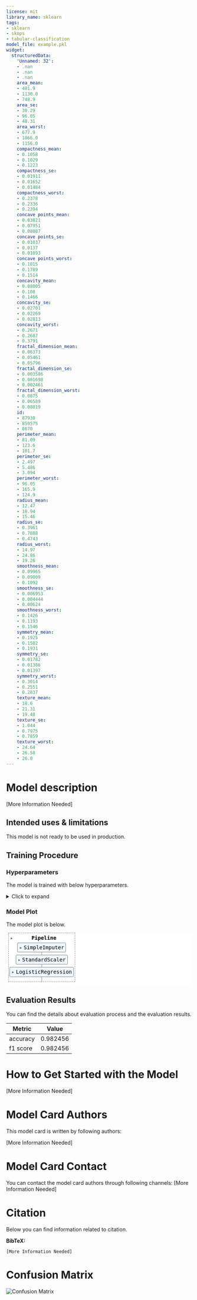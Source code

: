 ```yaml
---
license: mit
library_name: sklearn
tags:
- sklearn
- skops
- tabular-classification
model_file: example.pkl
widget:
  structuredData:
    'Unnamed: 32':
    - .nan
    - .nan
    - .nan
    area_mean:
    - 481.9
    - 1130.0
    - 748.9
    area_se:
    - 30.29
    - 96.05
    - 48.31
    area_worst:
    - 677.9
    - 1866.0
    - 1156.0
    compactness_mean:
    - 0.1058
    - 0.1029
    - 0.1223
    compactness_se:
    - 0.01911
    - 0.01652
    - 0.01484
    compactness_worst:
    - 0.2378
    - 0.2336
    - 0.2394
    concave points_mean:
    - 0.03821
    - 0.07951
    - 0.08087
    concave points_se:
    - 0.01037
    - 0.0137
    - 0.01093
    concave points_worst:
    - 0.1015
    - 0.1789
    - 0.1514
    concavity_mean:
    - 0.08005
    - 0.108
    - 0.1466
    concavity_se:
    - 0.02701
    - 0.02269
    - 0.02813
    concavity_worst:
    - 0.2671
    - 0.2687
    - 0.3791
    fractal_dimension_mean:
    - 0.06373
    - 0.05461
    - 0.05796
    fractal_dimension_se:
    - 0.003586
    - 0.001698
    - 0.002461
    fractal_dimension_worst:
    - 0.0875
    - 0.06589
    - 0.08019
    id:
    - 87930
    - 859575
    - 8670
    perimeter_mean:
    - 81.09
    - 123.6
    - 101.7
    perimeter_se:
    - 2.497
    - 5.486
    - 3.094
    perimeter_worst:
    - 96.05
    - 165.9
    - 124.9
    radius_mean:
    - 12.47
    - 18.94
    - 15.46
    radius_se:
    - 0.3961
    - 0.7888
    - 0.4743
    radius_worst:
    - 14.97
    - 24.86
    - 19.26
    smoothness_mean:
    - 0.09965
    - 0.09009
    - 0.1092
    smoothness_se:
    - 0.006953
    - 0.004444
    - 0.00624
    smoothness_worst:
    - 0.1426
    - 0.1193
    - 0.1546
    symmetry_mean:
    - 0.1925
    - 0.1582
    - 0.1931
    symmetry_se:
    - 0.01782
    - 0.01386
    - 0.01397
    symmetry_worst:
    - 0.3014
    - 0.2551
    - 0.2837
    texture_mean:
    - 18.6
    - 21.31
    - 19.48
    texture_se:
    - 1.044
    - 0.7975
    - 0.7859
    texture_worst:
    - 24.64
    - 26.58
    - 26.0
---
```


# Model description

[More Information Needed]

## Intended uses & limitations

This model is not ready to be used in production.

## Training Procedure

### Hyperparameters

The model is trained with below hyperparameters.

<details>
<summary> Click to expand </summary>

| Hyperparameter           | Value                                                                                         |
|--------------------------|-----------------------------------------------------------------------------------------------|
| memory                   |                                                                                               |
| steps                    | [('imputer', SimpleImputer()), ('scaler', StandardScaler()), ('model', LogisticRegression())] |
| verbose                  | False                                                                                         |
| imputer                  | SimpleImputer()                                                                               |
| scaler                   | StandardScaler()                                                                              |
| model                    | LogisticRegression()                                                                          |
| imputer__add_indicator   | False                                                                                         |
| imputer__copy            | True                                                                                          |
| imputer__fill_value      |                                                                                               |
| imputer__missing_values  | nan                                                                                           |
| imputer__strategy        | mean                                                                                          |
| imputer__verbose         | 0                                                                                             |
| scaler__copy             | True                                                                                          |
| scaler__with_mean        | True                                                                                          |
| scaler__with_std         | True                                                                                          |
| model__C                 | 1.0                                                                                           |
| model__class_weight      |                                                                                               |
| model__dual              | False                                                                                         |
| model__fit_intercept     | True                                                                                          |
| model__intercept_scaling | 1                                                                                             |
| model__l1_ratio          |                                                                                               |
| model__max_iter          | 100                                                                                           |
| model__multi_class       | auto                                                                                          |
| model__n_jobs            |                                                                                               |
| model__penalty           | l2                                                                                            |
| model__random_state      |                                                                                               |
| model__solver            | lbfgs                                                                                         |
| model__tol               | 0.0001                                                                                        |
| model__verbose           | 0                                                                                             |
| model__warm_start        | False                                                                                         |

</details>

### Model Plot

The model plot is below.

<style>#sk-e60317e1-ee5c-4f4d-98a6-92332ba1474b {color: black;background-color: white;}#sk-e60317e1-ee5c-4f4d-98a6-92332ba1474b pre{padding: 0;}#sk-e60317e1-ee5c-4f4d-98a6-92332ba1474b div.sk-toggleable {background-color: white;}#sk-e60317e1-ee5c-4f4d-98a6-92332ba1474b label.sk-toggleable__label {cursor: pointer;display: block;width: 100%;margin-bottom: 0;padding: 0.3em;box-sizing: border-box;text-align: center;}#sk-e60317e1-ee5c-4f4d-98a6-92332ba1474b label.sk-toggleable__label-arrow:before {content: "▸";float: left;margin-right: 0.25em;color: #696969;}#sk-e60317e1-ee5c-4f4d-98a6-92332ba1474b label.sk-toggleable__label-arrow:hover:before {color: black;}#sk-e60317e1-ee5c-4f4d-98a6-92332ba1474b div.sk-estimator:hover label.sk-toggleable__label-arrow:before {color: black;}#sk-e60317e1-ee5c-4f4d-98a6-92332ba1474b div.sk-toggleable__content {max-height: 0;max-width: 0;overflow: hidden;text-align: left;background-color: #f0f8ff;}#sk-e60317e1-ee5c-4f4d-98a6-92332ba1474b div.sk-toggleable__content pre {margin: 0.2em;color: black;border-radius: 0.25em;background-color: #f0f8ff;}#sk-e60317e1-ee5c-4f4d-98a6-92332ba1474b input.sk-toggleable__control:checked~div.sk-toggleable__content {max-height: 200px;max-width: 100%;overflow: auto;}#sk-e60317e1-ee5c-4f4d-98a6-92332ba1474b input.sk-toggleable__control:checked~label.sk-toggleable__label-arrow:before {content: "▾";}#sk-e60317e1-ee5c-4f4d-98a6-92332ba1474b div.sk-estimator input.sk-toggleable__control:checked~label.sk-toggleable__label {background-color: #d4ebff;}#sk-e60317e1-ee5c-4f4d-98a6-92332ba1474b div.sk-label input.sk-toggleable__control:checked~label.sk-toggleable__label {background-color: #d4ebff;}#sk-e60317e1-ee5c-4f4d-98a6-92332ba1474b input.sk-hidden--visually {border: 0;clip: rect(1px 1px 1px 1px);clip: rect(1px, 1px, 1px, 1px);height: 1px;margin: -1px;overflow: hidden;padding: 0;position: absolute;width: 1px;}#sk-e60317e1-ee5c-4f4d-98a6-92332ba1474b div.sk-estimator {font-family: monospace;background-color: #f0f8ff;border: 1px dotted black;border-radius: 0.25em;box-sizing: border-box;margin-bottom: 0.5em;}#sk-e60317e1-ee5c-4f4d-98a6-92332ba1474b div.sk-estimator:hover {background-color: #d4ebff;}#sk-e60317e1-ee5c-4f4d-98a6-92332ba1474b div.sk-parallel-item::after {content: "";width: 100%;border-bottom: 1px solid gray;flex-grow: 1;}#sk-e60317e1-ee5c-4f4d-98a6-92332ba1474b div.sk-label:hover label.sk-toggleable__label {background-color: #d4ebff;}#sk-e60317e1-ee5c-4f4d-98a6-92332ba1474b div.sk-serial::before {content: "";position: absolute;border-left: 1px solid gray;box-sizing: border-box;top: 2em;bottom: 0;left: 50%;}#sk-e60317e1-ee5c-4f4d-98a6-92332ba1474b div.sk-serial {display: flex;flex-direction: column;align-items: center;background-color: white;padding-right: 0.2em;padding-left: 0.2em;}#sk-e60317e1-ee5c-4f4d-98a6-92332ba1474b div.sk-item {z-index: 1;}#sk-e60317e1-ee5c-4f4d-98a6-92332ba1474b div.sk-parallel {display: flex;align-items: stretch;justify-content: center;background-color: white;}#sk-e60317e1-ee5c-4f4d-98a6-92332ba1474b div.sk-parallel::before {content: "";position: absolute;border-left: 1px solid gray;box-sizing: border-box;top: 2em;bottom: 0;left: 50%;}#sk-e60317e1-ee5c-4f4d-98a6-92332ba1474b div.sk-parallel-item {display: flex;flex-direction: column;position: relative;background-color: white;}#sk-e60317e1-ee5c-4f4d-98a6-92332ba1474b div.sk-parallel-item:first-child::after {align-self: flex-end;width: 50%;}#sk-e60317e1-ee5c-4f4d-98a6-92332ba1474b div.sk-parallel-item:last-child::after {align-self: flex-start;width: 50%;}#sk-e60317e1-ee5c-4f4d-98a6-92332ba1474b div.sk-parallel-item:only-child::after {width: 0;}#sk-e60317e1-ee5c-4f4d-98a6-92332ba1474b div.sk-dashed-wrapped {border: 1px dashed gray;margin: 0 0.4em 0.5em 0.4em;box-sizing: border-box;padding-bottom: 0.4em;background-color: white;position: relative;}#sk-e60317e1-ee5c-4f4d-98a6-92332ba1474b div.sk-label label {font-family: monospace;font-weight: bold;background-color: white;display: inline-block;line-height: 1.2em;}#sk-e60317e1-ee5c-4f4d-98a6-92332ba1474b div.sk-label-container {position: relative;z-index: 2;text-align: center;}#sk-e60317e1-ee5c-4f4d-98a6-92332ba1474b div.sk-container {/* jupyter's `normalize.less` sets `[hidden] { display: none; }` but bootstrap.min.css set `[hidden] { display: none !important; }` so we also need the `!important` here to be able to override the default hidden behavior on the sphinx rendered scikit-learn.org. See: https://github.com/scikit-learn/scikit-learn/issues/21755 */display: inline-block !important;position: relative;}#sk-e60317e1-ee5c-4f4d-98a6-92332ba1474b div.sk-text-repr-fallback {display: none;}</style><div id="sk-e60317e1-ee5c-4f4d-98a6-92332ba1474b" class="sk-top-container" style="overflow: auto;"><div class="sk-text-repr-fallback"><pre>Pipeline(steps=[(&#x27;imputer&#x27;, SimpleImputer()), (&#x27;scaler&#x27;, StandardScaler()),(&#x27;model&#x27;, LogisticRegression())])</pre><b>Please rerun this cell to show the HTML repr or trust the notebook.</b></div><div class="sk-container" hidden><div class="sk-item sk-dashed-wrapped"><div class="sk-label-container"><div class="sk-label sk-toggleable"><input class="sk-toggleable__control sk-hidden--visually" id="6aee50d2-d0d7-437e-8e9b-bd1121de94e7" type="checkbox" ><label for="6aee50d2-d0d7-437e-8e9b-bd1121de94e7" class="sk-toggleable__label sk-toggleable__label-arrow">Pipeline</label><div class="sk-toggleable__content"><pre>Pipeline(steps=[(&#x27;imputer&#x27;, SimpleImputer()), (&#x27;scaler&#x27;, StandardScaler()),(&#x27;model&#x27;, LogisticRegression())])</pre></div></div></div><div class="sk-serial"><div class="sk-item"><div class="sk-estimator sk-toggleable"><input class="sk-toggleable__control sk-hidden--visually" id="ac5b7f88-9a16-4c90-8fcb-2a4f833cadf1" type="checkbox" ><label for="ac5b7f88-9a16-4c90-8fcb-2a4f833cadf1" class="sk-toggleable__label sk-toggleable__label-arrow">SimpleImputer</label><div class="sk-toggleable__content"><pre>SimpleImputer()</pre></div></div></div><div class="sk-item"><div class="sk-estimator sk-toggleable"><input class="sk-toggleable__control sk-hidden--visually" id="65ce6721-e323-4189-a9bd-e373e248f0f7" type="checkbox" ><label for="65ce6721-e323-4189-a9bd-e373e248f0f7" class="sk-toggleable__label sk-toggleable__label-arrow">StandardScaler</label><div class="sk-toggleable__content"><pre>StandardScaler()</pre></div></div></div><div class="sk-item"><div class="sk-estimator sk-toggleable"><input class="sk-toggleable__control sk-hidden--visually" id="2328c6c4-413e-46ed-b597-1b88227e45a5" type="checkbox" ><label for="2328c6c4-413e-46ed-b597-1b88227e45a5" class="sk-toggleable__label sk-toggleable__label-arrow">LogisticRegression</label><div class="sk-toggleable__content"><pre>LogisticRegression()</pre></div></div></div></div></div></div></div>

## Evaluation Results

You can find the details about evaluation process and the evaluation results.

| Metric   |    Value |
|----------|----------|
| accuracy | 0.982456 |
| f1 score | 0.982456 |

# How to Get Started with the Model

[More Information Needed]

# Model Card Authors

This model card is written by following authors:

[More Information Needed]

# Model Card Contact

You can contact the model card authors through following channels:
[More Information Needed]

# Citation

Below you can find information related to citation.

**BibTeX:**
```
[More Information Needed]
```

# Confusion Matrix

![Confusion Matrix](path-to-confusion-matrix.png)
